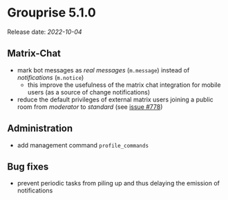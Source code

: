 # Grouprise 5.1.0

Release date: *2022-10-04*


## Matrix-Chat

* mark bot messages as *real messages* (`m.message`) instead of *notifications* (`m.notice`)
    * this improve the usefulness of the matrix chat integration for mobile users (as a source of
      change notifications)
* reduce the default privileges of external matrix users joining a public room from *moderator* to
  *standard* (see [issue #778](https://git.hack-hro.de/grouprise/grouprise/-/issues/778))


## Administration

* add management command `profile_commands`


## Bug fixes

* prevent periodic tasks from piling up and thus delaying the emission of notifications
